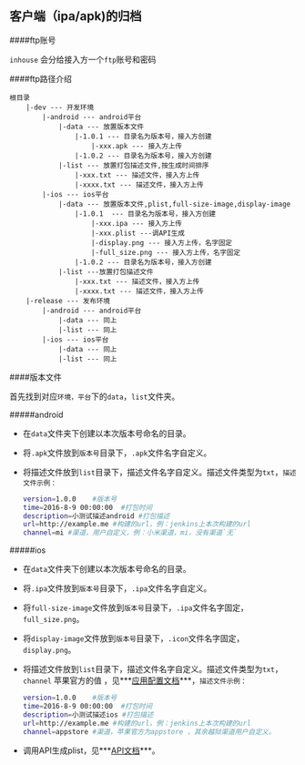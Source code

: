 ## 客户端（ipa/apk)的归档

####ftp账号

`inhouse` 会分给接入方一个`ftp`账号和密码

####ftp路径介绍

```
根目录 
    |-dev --- 开发环境
	    |-android --- android平台
		    |-data --- 放置版本文件
			    |-1.0.1 --- 目录名为版本号，接入方创建
			        |-xxx.apk --- 接入方上传
			    |-1.0.2 --- 目录名为版本号，接入方创建
		    |-list --- 放置打包描述文件,按生成时间排序
		        |-xxx.txt --- 描述文件，接入方上传
		        |-xxxx.txt --- 描述文件，接入方上传
	    |-ios --- ios平台
	        |-data --- 放置版本文件,plist,full-size-image,display-image
	            |-1.0.1  --- 目录名为版本号，接入方创建
	                |-xxx.ipa --- 接入方上传
	                |-xxx.plist ---调API生成
	                |-display.png --- 接入方上传，名字固定
	                |-full_size.png --- 接入方上传，名字固定
	            |-1.0.2 --- 目录名为版本号，接入方创建
	        |-list ---放置打包描述文件
	            |-xxx.txt --- 描述文件，接入方上传
		        |-xxxx.txt --- 描述文件，接入方上传
    |-release --- 发布环境
        |-android --- android平台
            |-data --- 同上
            |-list --- 同上
        |-ios --- ios平台
            |-data --- 同上
            |-list --- 同上   
```

####版本文件

首先找到对应`环境，平台`下的`data`，`list`文件夹。

#####android

- 在`data`文件夹下创建以本次版本号命名的目录。
- 将`.apk`文件放到`版本号`目录下，`.apk`文件名字自定义。
- 将描述文件放到`list`目录下，描述文件名字自定义。描述文件类型为`txt`，`描述文件示例：`

	```bash
	version=1.0.0    #版本号
	time=2016-8-9 00:00:00  #打包时间
	description=小测试描述android #打包描述
	url=http://example.me #构建的url，例：jenkins上本次构建的url
	channel=mi #渠道，用户自定义，例：小米渠道，mi，没有渠道`无`
	```
	
#####ios

- 在`data`文件夹下创建以本次版本号命名的目录。
- 将`.ipa`文件放到`版本号`目录下，`.ipa`文件名字自定义。
- 将`full-size-image`文件放到`版本号`目录下，`.ipa`文件名字固定，`full_size.png`。
- 将`display-image`文件放到`版本号`目录下，`.icon`文件名字固定，`display.png`。
- 将描述文件放到`list`目录下，描述文件名字自定义。描述文件类型为`txt`，`channel` 苹果官方的值 ，见***[应用配置文档](controllers/README.md#生成plist)***，`描述文件示例：`

	```bash
	version=1.0.0    #版本号
	time=2016-8-9 00:00:00  #打包时间
	description=小测试描述ios #打包描述
	url=http://example.me #构建的url，例：jenkins上本次构建的url
	channel=appstore #渠道，苹果官方为appstore ，其余越狱渠道用户自定义。
	```
	
- 调用API生成plist，见***[API文档](controllers/README.md#生成plist)***。
